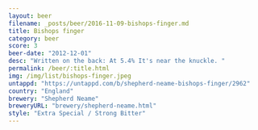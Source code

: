 ```yaml
---
layout: beer
filename: _posts/beer/2016-11-09-bishops-finger.md
title: Bishops finger
category: beer
score: 3
beer-date: "2012-12-01"
desc: "Written on the back: At 5.4% It's near the knuckle. "
permalink: /beer/:title.html
img: /img/list/bishops-finger.jpeg
untappd: "https://untappd.com/b/shepherd-neame-bishops-finger/2962"
country: "England"
brewery: "Shepherd Neame"
breweryURL: "brewery/shepherd-neame.html"
style: "Extra Special / Strong Bitter"
---
```


